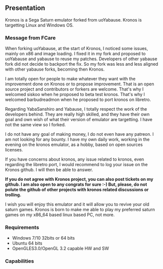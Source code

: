 ## Presentation

Kronos is a Sega Saturn emulator forked from uoYabause. Kronos is targetting Linux and Windows OS.

### Message from FCare
When forking uoYabause, at the start of Kronos, I noticed some issues, mainly on x86 and image loading. I fixed it in my fork and proposed to uoYabause and yabause to reuse my patches. Developers of other yabause fork did not decide to backport the fix. So my fork was less and less aligned with other yabause forks, becoming then Kronos.

I am totally open for people to make whatever they want with the improvement done on Kronos or to propose improvement. That is an open source project and contributors or forkers are welcome.
That's why I welcomed siskoo when he proposed to beta test kronos.
That's why I welcomed barbudreadmon when he proposed to port kronos on libretro.

Regarding YabaSanshiro and Yabause, I totally respect the work of the developers behind. They are really high skilled, and they have their own goal and own wish of what their version of emulator are targetting. I have not the same view so I forked. 

I do not have any goal of making money, I do not even have any patreon. I am not looking for any bounty. I have my own daily work, working in the evening on the kronos emulator, as a hobby, based on open sources licenses.

If you have concerns about kronos, any issue related to kronos, even regarding the libretro port, I would recommend to log your issue on the Kronos github. I will then be able to answer.

**If you do not agree with Kronos project, you can also post tickets on my github. I am also open to any congrats for sure :-) But, please, do not polute the github of other projects with kronos related discussions or trolling.**

I wish you will enjoy this emulator and it will allow you to revive your old saturn games. Kronos is born to make me able to play my preferred saturn games on my x86_64 based linux based PC, not more. 

### Requirements
- Windows 7/10 32bits or 64 bits
- Ubuntu 64 bits
- OpenGLES3.0/OpenGL 3.2 capable HW and SW

### Capabilities

